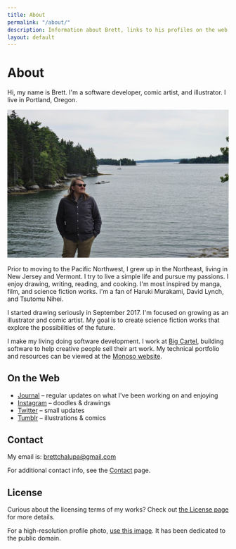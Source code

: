 ```yaml
---
title: About
permalink: "/about/"
description: Information about Brett, links to his profiles on the web, and how to get in touch.
layout: default
---
```


# About

<p class='intro'>
Hi, my name is Brett. I'm a software developer, comic artist, and illustrator. I live in Portland, Oregon.
</p>

![Photo of Brett](/img/brett_about.jpg)

Prior to moving to the Pacific Northwest, I grew up in the Northeast,
living in New Jersey and Vermont. I try to live a simple life and
pursue my passions. I enjoy drawing, writing, reading, and cooking.
I'm most inspired by manga, film, and science fiction works. I'm a fan
of Haruki Murakami, David Lynch, and Tsutomu Nihei.

I started drawing seriously in September 2017. I'm focused on growing as
an illustrator and comic artist. My goal is to create science fiction
works that explore the possibilities of the future.

I make my living doing software development. I work at [Big
Cartel](https://www.bigcartel.com), building software to help creative
people sell their art work. My technical portfolio and resources can be
viewed at the [Monoso website](http://www.monoso.co).

## On the Web

- [Journal](https://journal.brettchalupa.com) &ndash; regular updates on what I've been working on and enjoying
- [Instagram](https://instagram.com/brettchalupa) &ndash; doodles & drawings
- [Twitter](https://twitter.com/brettchalupa) &ndash; small updates
- [Tumblr](https://brettchalupa.tumblr.com) &ndash; illustrations & comics

## Contact

My email is: [brettchalupa@gmail.com](mailto:brettchalupa@gmail.com)

For additional contact info, see the [Contact](/contact/) page.

## License

Curious about the licensing terms of my works? Check out [the
License page](/license) for more details.

For a high-resolution profile photo, [use this image](https://www.flickr.com/photos/brettchalupa/31332288711). It has been dedicated to the public domain.
